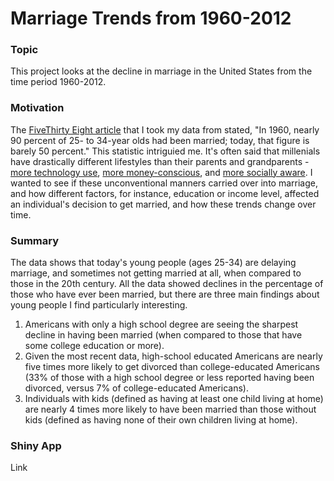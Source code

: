 # Marriage Trends from 1960-2012

### Topic
This project looks at the decline in marriage in the United States from the time period 1960-2012.

### Motivation
The [FiveThirty Eight article](https://fivethirtyeight.com/features/marriage-isnt-dead-yet/) that I took my data from stated, "In 1960, nearly 90 percent of 25- to 34-year olds had been married; today, that figure is barely 50 percent." This statistic intriguied me. It's often said that millenials have drastically different lifestyles than their parents and grandparents - [more technology use](http://www.pewresearch.org/fact-tank/2018/05/02/millennials-stand-out-for-their-technology-use-but-older-generations-also-embrace-digital-life/), [more money-conscious](https://www.washingtonpost.com/blogs/post-partisan/wp/2018/07/19/the-truth-about-millennials-and-money/?utm_term=.bbdf0f4e943a), and [more socially aware](https://www.forbes.com/sites/wesgay/2017/08/11/millennials-social-responsibility/#6f05f38617d8). I wanted to see if these unconventional manners carried over into marriage, and how different factors, for instance, education or income level, affected an individual's decision to get married, and how these trends change over time.

### Summary
The data shows that today's young people (ages 25-34) are delaying marriage, and sometimes not getting married at all, when compared to those in the 20th century. All the data showed declines in the percentage of those who have ever been married, but there are three main findings about young people I find particularly interesting.
1. Americans with only a high school degree are seeing the sharpest decline in having been married (when compared to those that have some college education or more). 
2. Given the most recent data, high-school educated Americans are nearly five times more likely to get divorced than college-educated Americans (33% of those with a high school degree or less reported having been divorced, versus 7% of college-educated Americans).
3. Individuals with kids (defined as having at least one child living at home) are nearly 4 times more likely to have been married than those without kids (defined as having none of their own children living at home).

### Shiny App
Link
